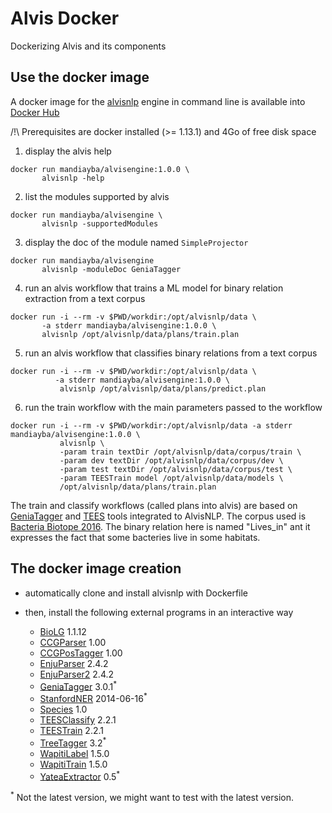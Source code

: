 # Alvis Docker
Dockerizing Alvis and its components

## Use the docker image

A docker image for the [alvisnlp](https://github.com/Bibliome/alvisnlp) engine in command line is available into [Docker Hub](https://hub.docker.com/r/mandiayba/alvisengine)

/!\ Prerequisites are docker installed (>= 1.13.1) and 4Go of free disk space

1. display the alvis help

```{r, engine='bash', count_lines}
docker run mandiayba/alvisengine:1.0.0 \
       alvisnlp -help
```

2. list the modules supported by alvis

```
docker run mandiayba/alvisengine \
       alvisnlp -supportedModules
```

3. display the doc of the module named `SimpleProjector`

```
docker run mandiayba/alvisengine 
       alvisnlp -moduleDoc GeniaTagger
```

4. run an alvis workflow that trains a ML model for binary relation extraction from a text corpus

```
docker run -i --rm -v $PWD/workdir:/opt/alvisnlp/data \
       -a stderr mandiayba/alvisengine:1.0.0 \
       alvisnlp /opt/alvisnlp/data/plans/train.plan
```

5. run an alvis workflow that classifies binary relations from a text corpus

```
docker run -i --rm -v $PWD/workdir:/opt/alvisnlp/data \
          -a stderr mandiayba/alvisengine:1.0.0 \
           alvisnlp /opt/alvisnlp/data/plans/predict.plan
```

6. run the train workflow with the main parameters passed to the workflow 
```
docker run -i --rm -v $PWD/workdir:/opt/alvisnlp/data -a stderr mandiayba/alvisengine:1.0.0 \
           alvisnlp \
           -param train textDir /opt/alvisnlp/data/corpus/train \
           -param dev textDir /opt/alvisnlp/data/corpus/dev \
           -param test textDir /opt/alvisnlp/data/corpus/test \
           -param TEESTrain model /opt/alvisnlp/data/models \
           /opt/alvisnlp/data/plans/train.plan
```

The train and classify workflows (called plans into alvis) are based on [GeniaTagger](http://www.nactem.ac.uk/GENIA/tagger/) and [TEES](https://github.com/jbjorne/TEES/) tools integrated to AlvisNLP. The corpus used is [Bacteria Biotope 2016](https://sites.google.com/site/bionlpst2016/tasks/bb2). The binary relation here is named "Lives_in" ant it expresses the fact that some bacteries live in some habitats.


## The docker image creation

* automatically clone and install alvisnlp with Dockerfile
* then, install the following external programs in an interactive way 

 
  * [BioLG](http://mars.cs.utu.fi/biolg/) 1.1.12
  * [CCGParser](http://www.cl.cam.ac.uk/~sc609/candc-1.00.html) 1.00
  * [CCGPosTagger](http://www.cl.cam.ac.uk/~sc609/candc-1.00.html) 1.00
  * [EnjuParser](https://github.com/mynlp/enju) 2.4.2
  * [EnjuParser2](https://github.com/mynlp/enju) 2.4.2
  * [GeniaTagger](http://www.nactem.ac.uk/GENIA/tagger/) 3.0.1<sup>*</sup>
  * [StanfordNER](https://nlp.stanford.edu/software/CRF-NER.shtml) 2014-06-16<sup>*</sup>
  * [Species](http://download.jensenlab.org/species_tagger.tar.gz) 1.0
  * [TEESClassify](https://github.com/jbjorne/TEES/) 2.2.1
  * [TEESTrain](https://github.com/jbjorne/TEES/) 2.2.1
  * [TreeTagger](http://www.cis.uni-muenchen.de/~schmid/tools/TreeTagger/) 3.2<sup>*</sup>
  * [WapitiLabel](https://wapiti.limsi.fr/) 1.5.0
  * [WapitiTrain](https://wapiti.limsi.fr/) 1.5.0
  * [YateaExtractor](https://perso.limsi.fr/hamon/YaTeA/) 0.5<sup>*</sup>

<sup>*</sup> Not the latest version, we might want to test with the latest version.
